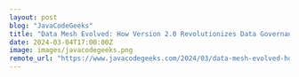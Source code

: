 ```yaml
---
layout: post
blog: "JavaCodeGeeks"
title: "Data Mesh Evolved: How Version 2.0 Revolutionizes Data Governance"
date: 2024-03-04T17:00:00Z
image: images/javacodegeeks.png
remote_url: "https://www.javacodegeeks.com/2024/03/data-mesh-evolved-how-version-2-0-revolutionizes-data-governance.html"
---
```


